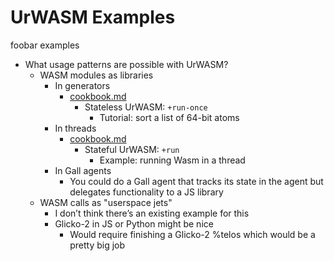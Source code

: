 # UrWASM Examples

foobar examples

* What usage patterns are possible with UrWASM?
  * WASM modules as libraries
    * In generators
      * [cookbook.md](https://gist.github.com/Quodss/a7dca761f6bcd887241bdc04db2c026a)
        * Stateless UrWASM: `+run-once`
          * Tutorial: sort a list of 64-bit atoms
    * In threads
      * [cookbook.md](https://gist.github.com/Quodss/a7dca761f6bcd887241bdc04db2c026a)
        * Stateful UrWASM: `+run`
          * Example: running Wasm in a thread
    * In Gall agents
      * You could do a Gall agent that tracks its state in the agent but delegates functionality to a JS library
  * WASM calls as "userspace jets"
    * I don’t think there’s an existing example for this
    * Glicko-2 in JS or Python might be nice
      * Would require finishing a Glicko-2 %telos which would be a pretty big job
